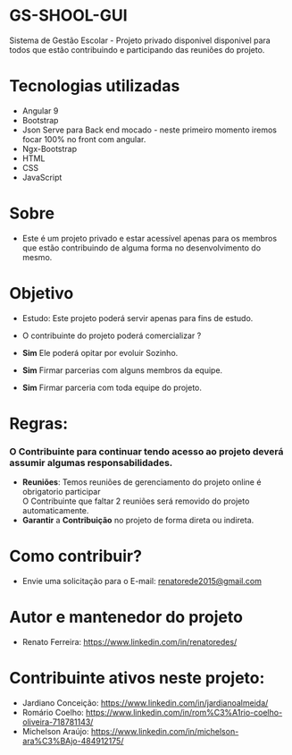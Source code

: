 # GS-SHOOL-GUI

Sistema de Gestão Escolar - Projeto privado disponivel disponivel para todos que estão contribuindo e participando das reuniões do projeto.

# Tecnologias utilizadas

* Angular 9
* Bootstrap
* Json Serve para Back end mocado - neste primeiro momento iremos focar 100% no front com angular.
* Ngx-Bootstrap
* HTML
* CSS
* JavaScript

# Sobre
* Este é um projeto privado e estar acessível apenas para os membros que estão contribuindo de alguma forma no desenvolvimento do mesmo.

# Objetivo

* Estudo: Este projeto poderá servir apenas para fins de estudo.

* O contribuinte do projeto poderá comercializar ?

* **Sim** Ele poderá opitar por evoluir Sozinho.
* **Sim** Firmar parcerias com alguns membros da equipe.
* **Sim** Firmar parceria com toda equipe do projeto.

# Regras:
### O Contribuinte para continuar tendo acesso ao projeto deverá assumir algumas responsabilidades.
* **Reuniões**: Temos reuniões de gerenciamento do projeto online é obrigatorio participar <br />
 O Contribuinte que faltar 2 reuniões será removido do projeto automaticamente.
* **Garantir** a **Contribuição** no projeto de forma direta ou indireta.

# Como contribuir?
* Envie uma solicitação para o E-mail: renatorede2015@gmail.com

# Autor e mantenedor do projeto
* Renato Ferreira: https://www.linkedin.com/in/renatoredes/

# Contribuinte ativos neste projeto:
* Jardiano Conceição: https://www.linkedin.com/in/jardianoalmeida/
* Romário Coelho: https://www.linkedin.com/in/rom%C3%A1rio-coelho-oliveira-718781143/
* Michelson Araújo: https://www.linkedin.com/in/michelson-ara%C3%BAjo-484912175/



